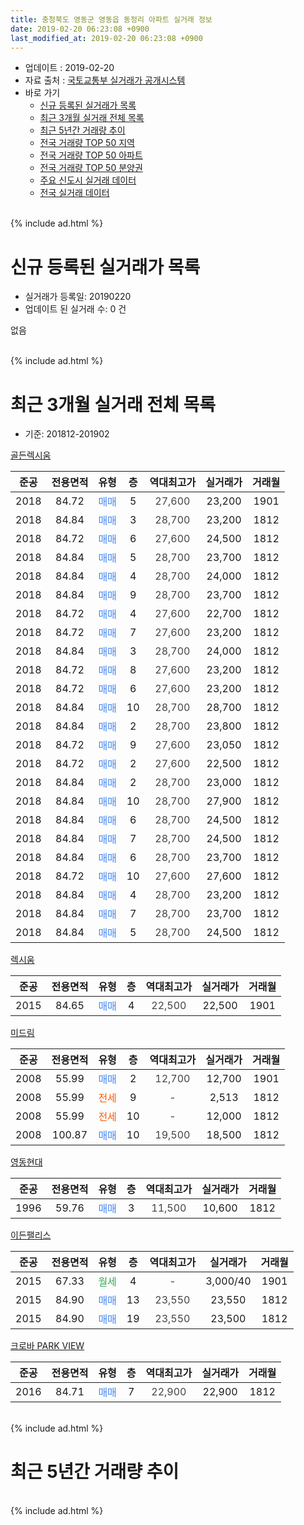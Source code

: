 ```yaml
---
title: 충청북도 영동군 영동읍 동정리 아파트 실거래 정보
date: 2019-02-20 06:23:08 +0900
last_modified_at: 2019-02-20 06:23:08 +0900
---
```


* 업데이트 : 2019-02-20
* 자료 출처 : [국토교통부 실거래가 공개시스템](http://rt.molit.go.kr)
* 바로 가기
    * [신규 등록된 실거래가 목록](#신규-등록된-실거래가-목록)
    * [최근 3개월 실거래 전체 목록](#최근-3개월-실거래-전체-목록)
    * [최근 5년간 거래량 추이](#최근-5년간-거래량-추이)
    * [전국 거래량 TOP 50 지역](https://inasie.github.io/apt-trade-info/최근-3개월-전국에서-가장-거래가-많이-발생한-지역)
    * [전국 거래량 TOP 50 아파트](https://inasie.github.io/apt-trade-info/최근-3개월-전국에서-가장-거래가-많이-발생한-아파트)
    * [전국 거래량 TOP 50 분양권](https://inasie.github.io/apt-trade-info/최근-3개월-전국에서-가장-거래가-많이-발생한-분양권)
    * [주요 신도시 실거래 데이터](https://inasie.github.io/apt-trade-info/주요-신도시)
    * [전국 실거래 데이터](https://inasie.github.io/apt-trade-info/전국)
<br>
{% include ad.html %}
<br>

# 신규 등록된 실거래가 목록
* 실거래가 등록일: 20190220
* 업데이트 된 실거래 수: 0 건

없음

<br>
{% include ad.html %}
<br>

# 최근 3개월 실거래 전체 목록
* 기준: 201812-201902


[골든렉시움](https://search.naver.com/search.naver?query=%EC%B6%A9%EC%B2%AD%EB%B6%81%EB%8F%84+%EC%98%81%EB%8F%99%EA%B5%B0+%EC%98%81%EB%8F%99%EC%9D%8D+%EB%8F%99%EC%A0%95%EB%A6%AC+%EA%B3%A8%EB%93%A0%EB%A0%89%EC%8B%9C%EC%9B%80)

|준공|전용면적|유형|층|역대최고가|실거래가|거래월|
|:---:|:---:|:---:|:---:|:---:|:---:|:---:|
|2018|84.72|<span style="color:#4285f3">매매</span>|5|<span style="color:#444444">27,600</span>|23,200|1901|
|2018|84.84|<span style="color:#4285f3">매매</span>|3|<span style="color:#444444">28,700</span>|23,200|1812|
|2018|84.72|<span style="color:#4285f3">매매</span>|6|<span style="color:#444444">27,600</span>|24,500|1812|
|2018|84.84|<span style="color:#4285f3">매매</span>|5|<span style="color:#444444">28,700</span>|23,700|1812|
|2018|84.84|<span style="color:#4285f3">매매</span>|4|<span style="color:#444444">28,700</span>|24,000|1812|
|2018|84.84|<span style="color:#4285f3">매매</span>|9|<span style="color:#444444">28,700</span>|23,700|1812|
|2018|84.72|<span style="color:#4285f3">매매</span>|4|<span style="color:#444444">27,600</span>|22,700|1812|
|2018|84.72|<span style="color:#4285f3">매매</span>|7|<span style="color:#444444">27,600</span>|23,200|1812|
|2018|84.84|<span style="color:#4285f3">매매</span>|3|<span style="color:#444444">28,700</span>|24,000|1812|
|2018|84.72|<span style="color:#4285f3">매매</span>|8|<span style="color:#444444">27,600</span>|23,200|1812|
|2018|84.72|<span style="color:#4285f3">매매</span>|6|<span style="color:#444444">27,600</span>|23,200|1812|
|2018|84.84|<span style="color:#4285f3">매매</span>|10|<span style="color:#444444">28,700</span>|28,700|1812|
|2018|84.84|<span style="color:#4285f3">매매</span>|2|<span style="color:#444444">28,700</span>|23,800|1812|
|2018|84.72|<span style="color:#4285f3">매매</span>|9|<span style="color:#444444">27,600</span>|23,050|1812|
|2018|84.72|<span style="color:#4285f3">매매</span>|2|<span style="color:#444444">27,600</span>|22,500|1812|
|2018|84.84|<span style="color:#4285f3">매매</span>|2|<span style="color:#444444">28,700</span>|23,000|1812|
|2018|84.84|<span style="color:#4285f3">매매</span>|10|<span style="color:#444444">28,700</span>|27,900|1812|
|2018|84.84|<span style="color:#4285f3">매매</span>|6|<span style="color:#444444">28,700</span>|24,500|1812|
|2018|84.84|<span style="color:#4285f3">매매</span>|7|<span style="color:#444444">28,700</span>|24,500|1812|
|2018|84.84|<span style="color:#4285f3">매매</span>|6|<span style="color:#444444">28,700</span>|23,700|1812|
|2018|84.72|<span style="color:#4285f3">매매</span>|10|<span style="color:#444444">27,600</span>|27,600|1812|
|2018|84.84|<span style="color:#4285f3">매매</span>|4|<span style="color:#444444">28,700</span>|23,200|1812|
|2018|84.84|<span style="color:#4285f3">매매</span>|7|<span style="color:#444444">28,700</span>|23,700|1812|
|2018|84.84|<span style="color:#4285f3">매매</span>|5|<span style="color:#444444">28,700</span>|24,500|1812|

[렉시움](https://search.naver.com/search.naver?query=%EC%B6%A9%EC%B2%AD%EB%B6%81%EB%8F%84+%EC%98%81%EB%8F%99%EA%B5%B0+%EC%98%81%EB%8F%99%EC%9D%8D+%EB%8F%99%EC%A0%95%EB%A6%AC+%EB%A0%89%EC%8B%9C%EC%9B%80)

|준공|전용면적|유형|층|역대최고가|실거래가|거래월|
|:---:|:---:|:---:|:---:|:---:|:---:|:---:|
|2015|84.65|<span style="color:#4285f3">매매</span>|4|<span style="color:#444444">22,500</span>|22,500|1901|

[미드림](https://search.naver.com/search.naver?query=%EC%B6%A9%EC%B2%AD%EB%B6%81%EB%8F%84+%EC%98%81%EB%8F%99%EA%B5%B0+%EC%98%81%EB%8F%99%EC%9D%8D+%EB%8F%99%EC%A0%95%EB%A6%AC+%EB%AF%B8%EB%93%9C%EB%A6%BC)

|준공|전용면적|유형|층|역대최고가|실거래가|거래월|
|:---:|:---:|:---:|:---:|:---:|:---:|:---:|
|2008|55.99|<span style="color:#4285f3">매매</span>|2|<span style="color:#444444">12,700</span>|12,700|1901|
|2008|55.99|<span style="color:#ff5a00">전세</span>|9|<span style="color:#444444">-</span>|2,513|1812|
|2008|55.99|<span style="color:#ff5a00">전세</span>|10|<span style="color:#444444">-</span>|12,000|1812|
|2008|100.87|<span style="color:#4285f3">매매</span>|10|<span style="color:#444444">19,500</span>|18,500|1812|

[영동현대](https://search.naver.com/search.naver?query=%EC%B6%A9%EC%B2%AD%EB%B6%81%EB%8F%84+%EC%98%81%EB%8F%99%EA%B5%B0+%EC%98%81%EB%8F%99%EC%9D%8D+%EB%8F%99%EC%A0%95%EB%A6%AC+%EC%98%81%EB%8F%99%ED%98%84%EB%8C%80)

|준공|전용면적|유형|층|역대최고가|실거래가|거래월|
|:---:|:---:|:---:|:---:|:---:|:---:|:---:|
|1996|59.76|<span style="color:#4285f3">매매</span>|3|<span style="color:#444444">11,500</span>|10,600|1812|

[이든팰리스](https://search.naver.com/search.naver?query=%EC%B6%A9%EC%B2%AD%EB%B6%81%EB%8F%84+%EC%98%81%EB%8F%99%EA%B5%B0+%EC%98%81%EB%8F%99%EC%9D%8D+%EB%8F%99%EC%A0%95%EB%A6%AC+%EC%9D%B4%EB%93%A0%ED%8C%B0%EB%A6%AC%EC%8A%A4)

|준공|전용면적|유형|층|역대최고가|실거래가|거래월|
|:---:|:---:|:---:|:---:|:---:|:---:|:---:|
|2015|67.33|<span style="color:#34a853">월세</span>|4|<span style="color:#444444">-</span>|3,000/40|1901|
|2015|84.90|<span style="color:#4285f3">매매</span>|13|<span style="color:#444444">23,550</span>|23,550|1812|
|2015|84.90|<span style="color:#4285f3">매매</span>|19|<span style="color:#444444">23,550</span>|23,500|1812|

[크로바 PARK VIEW](https://search.naver.com/search.naver?query=%EC%B6%A9%EC%B2%AD%EB%B6%81%EB%8F%84+%EC%98%81%EB%8F%99%EA%B5%B0+%EC%98%81%EB%8F%99%EC%9D%8D+%EB%8F%99%EC%A0%95%EB%A6%AC+%ED%81%AC%EB%A1%9C%EB%B0%94+PARK+VIEW)

|준공|전용면적|유형|층|역대최고가|실거래가|거래월|
|:---:|:---:|:---:|:---:|:---:|:---:|:---:|
|2016|84.71|<span style="color:#4285f3">매매</span>|7|<span style="color:#444444">22,900</span>|22,900|1812|


<br>
{% include ad.html %}
<br>

# 최근 5년간 거래량 추이


<div style="width:100%;">
    <canvas id="deal_progress" height="200"></canvas>
</div>

<script>
new Chart(document.getElementById("deal_progress"), {
    type: 'line',
    data: {
        labels: ['201402','201403','201404','201405','201406','201407','201408','201409','201410','201411','201412','201501','201502','201503','201504','201505','201506','201507','201508','201509','201510','201511','201512','201601','201602','201603','201604','201605','201606','201607','201608','201609','201610','201611','201612','201701','201702','201703','201704','201705','201706','201707','201708','201709','201710','201711','201712','201801','201802','201803','201804','201805','201806','201807','201808','201809','201810','201811','201812','201901','201902'],
        datasets: [{
            label: '매매',
            pointRadius: 1,
            data: [2, 2, 5, 1, 2, 1, 0, 1, 3, 2, 3, 1, 1, 0, 2, 2, 1, 1, 0, 2, 2, 3, 19, 5, 5, 2, 5, 2, 5, 3, 2, 2, 4, 4, 1, 5, 3, 4, 0, 1, 4, 3, 2, 4, 3, 0, 3, 3, 3, 5, 1, 3, 2, 2, 2, 1, 1, 3, 28, 3, 0],
            borderColor: "rgba(255, 201, 14, 1)",
            backgroundColor: "rgba(255, 201, 14, 0.5)",
            fill: false,
            lineTension: 0
        },{
            label: '전월세',
            pointRadius: 1,
            data: [0, 0, 1, 0, 1, 0, 0, 0, 3, 1, 0, 2, 2, 0, 0, 1, 0, 0, 0, 0, 0, 1, 3, 0, 0, 1, 0, 1, 1, 2, 0, 1, 4, 1, 1, 1, 0, 0, 2, 2, 0, 0, 2, 0, 0, 2, 1, 1, 2, 1, 0, 0, 0, 1, 0, 1, 4, 1, 2, 1, 0],
            borderColor: "rgba(0, 141, 185, 1)",
            backgroundColor: "rgba(0, 141, 185, 0.5)",
            fill: false,
            lineTension: 0
        }
        ]
    },
    options: {
        responsive: true,
        title: {
            display: false
        },
        tooltips: {
            mode: 'index',
            intersect: false
        },
        hover: {
            mode: 'nearest',
            intersect: true
        },
        scales: {
            xAxes: [{
                display: true,
                scaleLabel: {
                    display: true,
                    labelString: '년/월'
                }
            }],
            yAxes: [{
                display: true,
                ticks: {
                    suggestedMin: 0,
                },
                scaleLabel: {
                    display: true,
                    labelString: '실거래 수'
                }
            }]
        }
    }
});

</script>


<br>
{% include ad.html %}
<br>

